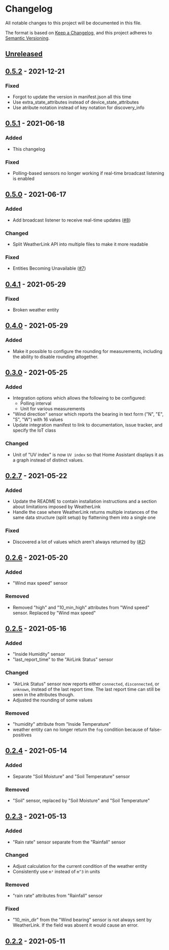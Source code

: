 # Changelog

All notable changes to this project will be documented in this file.

The format is based on [Keep a Changelog](https://keepachangelog.com/en/1.0.0/),
and this project adheres to [Semantic Versioning](https://semver.org/spec/v2.0.0.html).

## [Unreleased]

## [0.5.2] - 2021-12-21

### Fixed

- Forgot to update the version in manifest.json all this time
- Use extra_state_attributes instead of device_state_attributes
- Use atribute notation instead of key notation for discovery_info

## [0.5.1] - 2021-06-18

### Added

- This changelog

### Fixed

- Polling-based sensors no longer working if real-time broadcast listening is enabled

## [0.5.0] - 2021-06-17

### Added

- Add broadcast listener to receive real-time updates ([#8])

### Changed

- Split WeatherLink API into multiple files to make it more readable

### Fixed

- Entities Becoming Unavailable ([#7])

## [0.4.1] - 2021-05-29

### Fixed

- Broken weather entity

## [0.4.0] - 2021-05-29

### Added

- Make it possible to configure the rounding for measurements,
  including the ability to disable rounding altogether.

## [0.3.0] - 2021-05-25

### Added

- Integration options which allows the following to be configured:
  - Polling interval
  - Unit for various measurements
- "Wind direction" sensor which reports the bearing in text form
  ("N", "E", "S", "W") with 16 values
- Update integration manifest to link to documentation, issue tracker,
  and specify the IoT class

### Changed

- Unit of "UV index" is now `UV index` so that Home Assistant displays it as a
  graph instead of distinct values.

## [0.2.7] - 2021-05-22

### Added

- Update the README to contain installation instructions and a section about
  limitations imposed by WeatherLink
- Handle the case where WeatherLink returns multiple instances of the same data
  structure (split setup) by flattening them into a single one

### Fixed

- Discovered a lot of values which aren't always returned by ([#2])

## [0.2.6] - 2021-05-20

### Added

- "Wind max speed" sensor
  
### Removed

- Removed "high" and "10_min_high" attributes from "Wind speed" sensor.
  Replaced by "Wind max speed"

## [0.2.5] - 2021-05-16

### Added

- "Inside Humidity" sensor
- "last_report_time" to the "AirLink Status" sensor
  
### Changed

- "AirLink Status" sensor now reports either `connected`, `disconnected`, or `unknown`,
  instead of the last report time. The last report time can still be seen in the
  attributes though.
- Adjusted the rounding of some values

### Removed

- "humidity" attribute from "Inside Temperature"
- weather entity can no longer return the `fog` condition because of false-positives

## [0.2.4] - 2021-05-14

### Added

- Separate "Soil Moisture" and "Soil Temperature" sensor

### Removed

- "Soil" sensor, replaced by "Soil Moisture" and "Soil Temperature"

## [0.2.3] - 2021-05-13

### Added

- "Rain rate" sensor separate from the "Rainfall" sensor

### Changed

- Adjust calculation for the current condition of the weather entity
- Consistently use `m³` instead of `m^3` in units
  
### Removed

- "rain rate" attributes from "Rainfall" sensor
  
### Fixed

- "10_min_dir" from the "Wind bearing" sensor is not always sent by WeatherLink.
  If the field was absent it would cause an error.

## [0.2.2] - 2021-05-11

[Unreleased]: https://github.com/siku2/hass-weatherlink/compare/v0.5.2...HEAD
[0.5.2]:      https://github.com/siku2/hass-weatherlink/compare/v0.5.1...v0.5.2
[0.5.1]:      https://github.com/siku2/hass-weatherlink/compare/v0.5.0...v0.5.1
[0.5.0]:      https://github.com/siku2/hass-weatherlink/compare/v0.4.1...v0.5.0
[0.4.1]:      https://github.com/siku2/hass-weatherlink/compare/v0.4.0...v0.4.1
[0.4.0]:      https://github.com/siku2/hass-weatherlink/compare/v0.3.0...v0.4.0
[0.3.0]:      https://github.com/siku2/hass-weatherlink/compare/v0.2.7...v0.3.0
[0.2.7]:      https://github.com/siku2/hass-weatherlink/compare/v0.2.6...v0.2.7
[0.2.6]:      https://github.com/siku2/hass-weatherlink/compare/v0.2.5...v0.2.6
[0.2.5]:      https://github.com/siku2/hass-weatherlink/compare/v0.2.4...v0.2.5
[0.2.4]:      https://github.com/siku2/hass-weatherlink/compare/v0.2.3...v0.2.4
[0.2.3]:      https://github.com/siku2/hass-weatherlink/compare/v0.2.2...v0.2.3
[0.2.2]:      https://github.com/siku2/hass-weatherlink/releases/tag/v0.2.2

[#2]:    https://github.com/siku2/hass-weatherlink/issues/2
[#7]:    https://github.com/siku2/hass-weatherlink/issues/7
[#8]:    https://github.com/siku2/hass-weatherlink/issues/8
